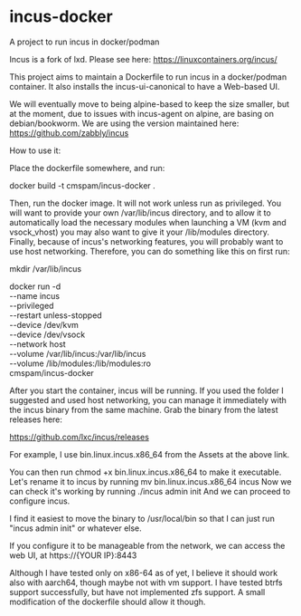 # incus-docker
A project to run incus in docker/podman

Incus is a fork of lxd. Please see here:
https://linuxcontainers.org/incus/

This project aims to maintain a Dockerfile to run incus in a docker/podman container.
It also installs the incus-ui-canonical to have a Web-based UI.

We will eventually move to being alpine-based to keep the size smaller, but at the moment, due to issues with incus-agent on alpine, are basing on debian/bookworm.
We are using the version maintained here:
https://github.com/zabbly/incus

How to use it:

Place the dockerfile somewhere, and run:

docker build -t cmspam/incus-docker .

Then, run the docker image. It will not work unless run as privileged. You will want to provide your own /var/lib/incus directory, and to allow it to automatically load the necessary modules when launching a VM (kvm and vsock_vhost) you may also want to give it your /lib/modules directory. Finally, because of incus's networking features, you will probably want to use host networking.  Therefore, you can do something like this on first run:

mkdir /var/lib/incus

docker run -d \
--name incus \
--privileged \
--restart unless-stopped \
--device /dev/kvm \
--device /dev/vsock \
--network host \
--volume /var/lib/incus:/var/lib/incus \
--volume /lib/modules:/lib/modules:ro \
cmspam/incus-docker


After you start the container, incus will be running. If you used the folder I suggested and used host networking, you can manage it immediately with the incus binary from the same machine. Grab the binary from the latest releases here:

https://github.com/lxc/incus/releases

For example, I use bin.linux.incus.x86_64 from the Assets at the above link.

You can then run chmod +x bin.linux.incus.x86_64 to make it executable. Let's rename it to incus by running mv bin.linux.incus.x86_64 incus
Now we can check it's working by running
./incus admin init
And we can proceed to configure incus.

I find it easiest to move the binary to /usr/local/bin so that I can just run "incus admin init" or whatever else.

If you configure it to be manageable from the network, we can access the web UI, at https://{YOUR IP}:8443

Although I have tested only on x86-64 as of yet, I believe it should work also with aarch64, though maybe not with vm support. I have tested btrfs support successfully, but have not implemented zfs support. A small modification of the dockerfile should allow it though.
